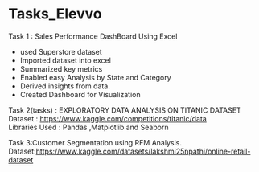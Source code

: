 # Tasks_Elevvo
Task 1 : Sales Performance DashBoard Using Excel <br>
<ul><li>used Superstore dataset</li>
<li>Imported dataset into excel</li><li>Summarized key metrics</li>
<li>Enabled easy Analysis by State and Category</li>
<li>Derived insights from data.</li><li>Created Dashboard for Visualization</li></ul>




Task 2(tasks) : EXPLORATORY DATA ANALYSIS ON TITANIC DATASET <br>
Dataset : https://www.kaggle.com/competitions/titanic/data <br>
Libraries Used : Pandas ,Matplotlib and Seaborn

Task 3:Customer Segmentation using RFM Analysis.
Dataset:https://www.kaggle.com/datasets/lakshmi25npathi/online-retail-dataset
